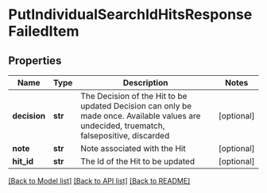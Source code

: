 # PutIndividualSearchIdHitsResponseFailedItem

## Properties
Name | Type | Description | Notes
------------ | ------------- | ------------- | -------------
**decision** | **str** | The Decision of the Hit to be updated Decision can only be made once. Available values are undecided, truematch, falsepositive, discarded | [optional] 
**note** | **str** | Note associated with the Hit | [optional] 
**hit_id** | **str** | The Id of the Hit to be updated | [optional] 

[[Back to Model list]](../README.md#documentation-for-models) [[Back to API list]](../README.md#documentation-for-api-endpoints) [[Back to README]](../README.md)

